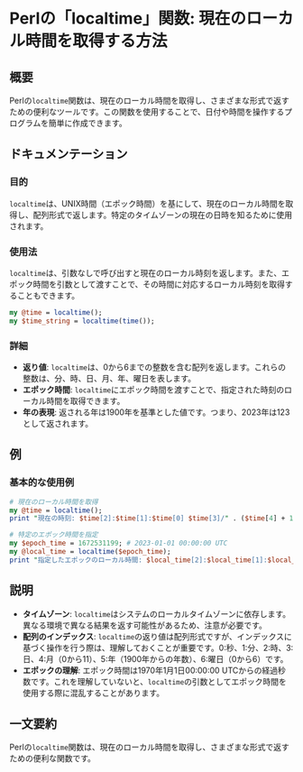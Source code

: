 <!--
Meta Description: # Perlの「localtime」関数: 現在のローカル時間を取得する方法 ## 概要 Perlの`localtime`関数は、現在のローカル時間を取得し、さまざまな形式で返すための便利なツールです。この関数を使用することで、日付や時間を操作するプログラムを簡単に作成できます。 ## ドキュメンテ...
Meta Keywords: localtime, time, local_time, perlの, 現在のローカル時間を取得し
-->

# Perlの「localtime」関数: 現在のローカル時間を取得する方法

## 概要
Perlの`localtime`関数は、現在のローカル時間を取得し、さまざまな形式で返すための便利なツールです。この関数を使用することで、日付や時間を操作するプログラムを簡単に作成できます。

## ドキュメンテーション
### 目的
`localtime`は、UNIX時間（エポック時間）を基にして、現在のローカル時間を取得し、配列形式で返します。特定のタイムゾーンの現在の日時を知るために使用されます。

### 使用法
`localtime`は、引数なしで呼び出すと現在のローカル時刻を返します。また、エポック時間を引数として渡すことで、その時間に対応するローカル時刻を取得することもできます。

```perl
my @time = localtime();
my $time_string = localtime(time());
```

### 詳細
- **返り値**: `localtime`は、0から6までの整数を含む配列を返します。これらの整数は、分、時、日、月、年、曜日を表します。
- **エポック時間**: `localtime`にエポック時間を渡すことで、指定された時刻のローカル時間を取得できます。
- **年の表現**: 返される年は1900年を基準とした値です。つまり、2023年は123として返されます。

## 例
### 基本的な使用例
```perl
# 現在のローカル時間を取得
my @time = localtime();
print "現在の時刻: $time[2]:$time[1]:$time[0] $time[3]/" . ($time[4] + 1) . "/".($time[5] + 1900) . "\n";

# 特定のエポック時間を指定
my $epoch_time = 1672531199; # 2023-01-01 00:00:00 UTC
my @local_time = localtime($epoch_time);
print "指定したエポックのローカル時間: $local_time[2]:$local_time[1]:$local_time[0] $local_time[3]/" . ($local_time[4] + 1) . "/".($local_time[5] + 1900) . "\n";
```

## 説明
- **タイムゾーン**: `localtime`はシステムのローカルタイムゾーンに依存します。異なる環境で異なる結果を返す可能性があるため、注意が必要です。
- **配列のインデックス**: `localtime`の返り値は配列形式ですが、インデックスに基づく操作を行う際は、理解しておくことが重要です。0:秒、1:分、2:時、3:日、4:月（0から11）、5:年（1900年からの年数）、6:曜日（0から6）です。
- **エポックの理解**: エポック時間は1970年1月1日00:00:00 UTCからの経過秒数です。これを理解していないと、`localtime`の引数としてエポック時間を使用する際に混乱することがあります。

## 一文要約
Perlの`localtime`関数は、現在のローカル時間を取得し、さまざまな形式で返すための便利な関数です。